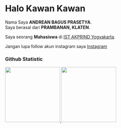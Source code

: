 # Halo Kawan Kawan 
 
Nama Saya **ANDREAN BAGUS PRASETYA**.<br>
Saya berasal dari **PRAMBANAN, KLATEN**.<br>

Saya seorang **Mahasiswa** di [IST AKPRIND Yogyakarta](https://www.akprind.ac.id/).<br>
 
Jangan lupa follow akun instagram saya [Instagram](https://www.instagram.com/andreanbp__/)
 
### Github Statistic
<p align="left">
<a href="https://github.com/andreanbagusprasetya">
  <img height="180em" src="https://github-readme-stats-eight-theta.vercel.app/api?username=andreanbagusprasetya&show_icons=true&theme=algolia&include_all_commits=true&count_private=true"/>
  <img height="180em" src="https://github-readme-stats-eight-theta.vercel.app/api/top-langs/?username=andreanbagusprasetya&layout=compact&langs_count=8&theme=algolia"/>
</a>
</p>
